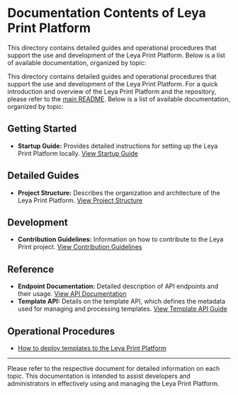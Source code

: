 # Documentation Contents of Leya Print Platform

This directory contains detailed guides and operational procedures that support the use and development of the Leya Print Platform. Below is a list of available documentation, organized by topic:

This directory contains detailed guides and operational procedures that support the use and development of the Leya Print Platform. For a quick introduction and overview of the Leya Print Platform and the repository, please refer to the [main README](../README.md). Below is a list of available documentation, organized by topic:

## Getting Started

- **Startup Guide:** Provides detailed instructions for setting up the Leya Print Platform locally.
  [View Startup Guide](startup-details.md)

## Detailed Guides

- **Project Structure:** Describes the organization and architecture of the Leya Print Platform.
  [View Project Structure](project-structure.md)

## Development

- **Contribution Guidelines:** Information on how to contribute to the Leya Print project.
  [View Contribution Guidelines](../CONTRIBUTE.md)

## Reference
- **Endpoint Documentation:** Detailed description of API endpoints and their usage.
  [View API Documentation](../server/api/openapi-rest.yml)
- **Template API:** Details on the template API, which defines the metadata used for managing and processing templates.
  [View Template API Guide](../common/template-api/README.md)

## Operational Procedures
- [How to deploy templates to the Leya Print Platform](how-to-deploy-templates.md)

<!--
- **Deployment Guide:** Instructions for deploying Leya Print in various environments.
  [View Deployment Guide](deployment-guide.md) *(Link needs to be added once the document is created)*

- **Security Practices:** Best practices and guidelines for ensuring security while using Leya Print.
  [View Security Practices](security-practices.md) *(Link needs to be added once the document is created)*

## Troubleshooting

- **Common Issues and Solutions:** A compilation of common issues and how to solve them.
  [View Troubleshooting Guide](troubleshooting.md) *(Link needs to be added once the document is created)*
-->
----
Please refer to the respective document for detailed information on each topic. This documentation is intended to assist developers and administrators in effectively using and managing the Leya Print Platform.
